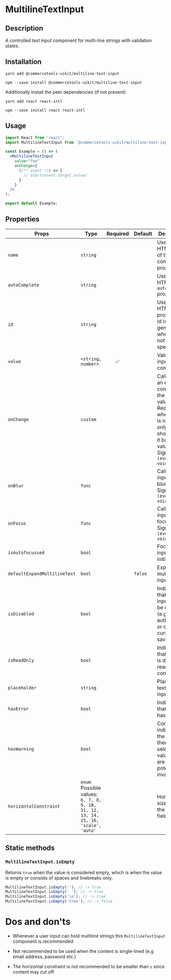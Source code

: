 <!-- THIS IS AN AUTOGENERATED FILE. DO NOT EDIT THIS FILE DIRECTLY. -->
<!-- This file is created by the `yarn generate-readme` script. -->

# MultilineTextInput

## Description

A controlled text input component for multi-line strings with validation states.

## Installation

```
yarn add @commercetools-uikit/multiline-text-input
```

```
npm --save install @commercetools-uikit/multiline-text-input
```

Additionally install the peer dependencies (if not present)

```
yarn add react react-intl
```

```
npm --save install react react-intl
```

## Usage

```jsx
import React from 'react';
import MultilineTextInput from '@commercetools-uikit/multiline-text-input';

const Example = () => (
  <MultilineTextInput
    value="foo"
    onChange={
      (/** event */) => {
        // alert(event.target.value)
      }
    }
  />
);

export default Example;
```

## Properties

| Props                        | Type                                                                                      | Required | Default | Description                                                                                                                                                           |
| ---------------------------- | ----------------------------------------------------------------------------------------- | :------: | ------- | --------------------------------------------------------------------------------------------------------------------------------------------------------------------- |
| `name`                       | `string`                                                                                  |          |         | Used as HTML name of the input component. property                                                                                                                    |
| `autoComplete`               | `string`                                                                                  |          |         | Used as HTML `autocomplete` property                                                                                                                                  |
| `id`                         | `string`                                                                                  |          |         | Used as HTML id property. An id is auto-generated when it is not specified.                                                                                           |
| `value`                      | `<string, number>`                                                                        |    ✅    |         | Value of the input component.                                                                                                                                         |
| `onChange`                   | `custom`                                                                                  |          |         | Called with an event containing the new value. Required when input is not read only. Parent should pass it back as value.&#xA;<br />&#xA;Signature: `(event) => void` |
| `onBlur`                     | `func`                                                                                    |          |         | Called when input is blurred&#xA;<br />&#xA;Signature: `(event) => void`                                                                                              |
| `onFocus`                    | `func`                                                                                    |          |         | Called when input is focused&#xA;<br />&#xA;Signature: `(event) => void`                                                                                              |
| `isAutofocussed`             | `bool`                                                                                    |          |         | Focus the input on initial render                                                                                                                                     |
| `defaultExpandMultilineText` | `bool`                                                                                    |          | `false` | Expands multiline text input initially                                                                                                                                |
| `isDisabled`                 | `bool`                                                                                    |          |         | Indicates that the input cannot be modified (e.g not authorized, or changes currently saving).                                                                        |
| `isReadOnly`                 | `bool`                                                                                    |          |         | Indicates that the field is displaying read-only content                                                                                                              |
| `placeholder`                | `string`                                                                                  |          |         | Placeholder text for the input                                                                                                                                        |
| `hasError`                   | `bool`                                                                                    |          |         | Indicates that input has errors                                                                                                                                       |
| `hasWarning`                 | `bool`                                                                                    |          |         | Control to indicate on the input if there are selected values that are potentially invalid                                                                            |
| `horizontalConstraint`       | `enum`<br/>Possible values:<br/>`6, 7, 8, 9, 10, 11, 12, 13, 14, 15, 16, 'scale', 'auto'` |          |         | Horizontal size limit of the input fields.                                                                                                                            |

## Static methods

### `MultilineTextInput.isEmpty`

Returns `true` when the value is considered empty, which is when the value is empty or consists of spaces and linebreaks only.

```js
MultilineTextInput.isEmpty(''); // -> true
MultilineTextInput.isEmpty(' '); // -> true
MultilineTextInput.isEmpty('\n'); // -> true
MultilineTextInput.isEmpty('tree'); // -> false
```

# Dos and don'ts

- Whenever a user input can hold multiline strings this `MultilineTextInput` component is recommended

- Not recommended to be used when the content is single-lined (e.g email address, password etc.)

- The horizontal constraint is not recommended to be smaller than `s` since content may cut off
